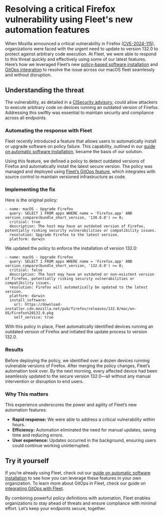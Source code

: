 # Resolving a critical Firefox vulnerability using Fleet's new automation features

When Mozilla announced a critical vulnerability in Firefox ([CVE-2024-115](https://nvd.nist.gov/vuln/detail/CVE-2024-11515)), organizations were faced with the urgent need to update to version 132.0 to protect against arbitrary code execution. At Fleet, we were able to respond to this threat quickly and effectively using some of our latest features. Here’s how we leveraged Fleet’s new [policy-based software installation](https://fleetdm.com/guides/automatic-software-install-in-fleet) and [GitOps integration](https://fleetdm.com/guides/sysadmin-diaries-gitops-a-strategic-advantage) to resolve the issue across our macOS fleet seamlessly and without disruption.

## Understanding the threat

The vulnerability, as detailed in a [CISecurity advisory](https://www.cisecurity.org/advisory/a-vulnerability-in-mozilla-firefox-could-allow-for-arbitrary-code-execution_2024-115), could allow attackers to execute arbitrary code on devices running an outdated version of Firefox. Addressing this swiftly was essential to maintain security and compliance across all endpoints.

### Automating the response with Fleet

Fleet recently introduced a feature that allows users to automatically install or upgrade software on policy failure. This capability, outlined in our [guide on automatic software installation](https://fleetdm.com/guides/automatic-software-install-in-fleet), became the basis of our solution.

Using this feature, we defined a policy to detect outdated versions of Firefox and automatically install the latest secure version. The policy was managed and deployed using [Fleet’s GitOps feature](https://fleetdm.com/guides/sysadmin-diaries-gitops-a-strategic-advantage), which integrates with source control to maintain versioned infrastructure as code.

### Implementing the fix

Here is the original policy:

```
- name: macOS - Upgrade Firefox
  query: SELECT 1 FROM apps WHERE name = 'Firefox.app' AND version_compare(bundle_short_version, '130.0.0') >= 0;
  critical: true
  description: The host may have an outdated version of Firefox, potentially risking security vulnerabilities or compatibility issues.
  resolution: Upgrade Firefox to the latest version.
  platform: darwin
```

We updated the policy to enforce the installation of version 132.0:

```
- name: macOS - Upgrade Firefox
  query: SELECT 1 FROM apps WHERE name = 'Firefox.app' AND version_compare(bundle_short_version, '132.0.0') >= 0;
  critical: false
  description: The host may have an outdated or non-existent version of Firefox, potentially risking security vulnerabilities or compatibility issues.
  resolution: Firefox will automatically be updated to the latest version.
  platform: darwin
  install_software:
    url: https://download-installer.cdn.mozilla.net/pub/firefox/releases/132.0/mac/en-US/Firefox%20132.0.pkg
    self_service: true

```

With this policy in place, Fleet automatically identified devices running an outdated version of Firefox and initiated the update process to version 132.0.

### Results

Before deploying the policy, we identified over a dozen devices running vulnerable versions of Firefox. After merging the policy changes, Fleet’s automation took over. By the next morning, every affected device had been seamlessly updated to the secure version 132.0—all without any manual intervention or disruption to end users.

### Why This matters

This experience underscores the power and agility of Fleet’s new automation features:

- **Rapid response:** We were able to address a critical vulnerability within hours.  
- **Efficiency:** Automation eliminated the need for manual updates, saving time and reducing errors.  
- **User experience:** Updates occurred in the background, ensuring users could continue working uninterrupted.

## Try it yourself

If you’re already using Fleet, check out our [guide on automatic software installation](https://fleetdm.com/guides/automatic-software-install-in-fleet) to see how you can leverage these features in your own organization. To learn more about GitOps in Fleet, check our guide on [integrating GitOps with Fleet](https://fleetdm.com/guides/sysadmin-diaries-gitops-a-strategic-advantage).

By combining powerful policy definitions with automation, Fleet enables organizations to stay ahead of threats and ensure compliance with minimal effort. Let’s keep your endpoints secure, together.

<meta name="articleTitle" value="Resolving a critical Firefox vulnerability using Fleet's new automation features">
<meta name="authorFullName" value="Luke Heath">
<meta name="authorGitHubUsername" value="lukeheath">
<meta name="category" value="guides">
<meta name="publishedOn" value="2024-12-04">
<meta name="articleImageUrl" value="../website/assets/images/articles/vulnerability-management-advantages-of-fleet-to-support-government-agencies-1600x900@2x.png">
<meta name="description" value="This guide outlines the process of using Fleet policies to automatically remediate software vulnerabillities.">
